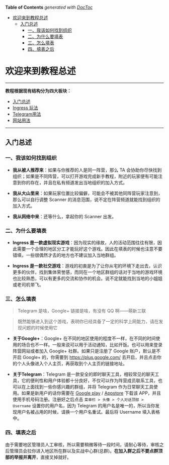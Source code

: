 <!-- START doctoc generated TOC please keep comment here to allow auto update -->
<!-- DON'T EDIT THIS SECTION, INSTEAD RE-RUN doctoc TO UPDATE -->
**Table of Contents**  *generated with [DocToc](https://github.com/thlorenz/doctoc)*

- [欢迎来到教程总述](#%E6%AC%A2%E8%BF%8E%E6%9D%A5%E5%88%B0%E6%95%99%E7%A8%8B%E6%80%BB%E8%BF%B0)
  - [入门总述](#%E5%85%A5%E9%97%A8%E6%80%BB%E8%BF%B0)
    - [一、我该如何找到组织](#%E4%B8%80%E6%88%91%E8%AF%A5%E5%A6%82%E4%BD%95%E6%89%BE%E5%88%B0%E7%BB%84%E7%BB%87)
    - [二、为什么要填表](#%E4%BA%8C%E4%B8%BA%E4%BB%80%E4%B9%88%E8%A6%81%E5%A1%AB%E8%A1%A8)
    - [三、怎么填表](#%E4%B8%89%E6%80%8E%E4%B9%88%E5%A1%AB%E8%A1%A8)
    - [四、填表之后](#%E5%9B%9B%E5%A1%AB%E8%A1%A8%E4%B9%8B%E5%90%8E)

<!-- END doctoc generated TOC please keep comment here to allow auto update -->

# 欢迎来到教程总述

---

**教程根据现有结构分为四大板块：**
- [入门总述](./README.md)
- [Ingress 玩法](../docs/ingress/README.md)
- [Telegram用法](./docs/telegram/README.md)
- [网站用法](./docs/website/README.md)

---

## 入门总述

### 一、我该如何找到组织
- **我从被人推荐来**：如果与你推荐的人是同一阵营，那么 TA 会协助你尽快找到组织；如果是不同阵营，可以打开游戏完成新手教程，附近的玩家便有可能注意到你的存在，并且在私有频道发出当地组织的加入方式。

- **我从大山里来**：如果玩家位置比较偏僻，可能会不被其他同阵营玩家注意到，那么可以自行调整 Scanner 的消息范围，说不定在阵营频道就能找到组织的加入方式。

- **我从网络中来**：还等什么，拿起你的 Scanner 出发。

### 二、为什么要填表
- **Ingress 是一款虚拟现实游戏**：因为现实的缘故，人的活动范围往往有限，因此需要一个合理的地区分工才能玩好这个游戏。因此在填表的时候也注意不要错填，一些很偶然才去的地方也不建议加入当地群组。

- **Ingress 是一款社交游戏**：游戏的初衷是为了让你从宅的环境下走出去，认识更多的伙伴，找到集体荣誉感，而同在一个地区群组的话对于当地的游戏环境也比较熟悉，可以有更多的交流和协作的机会。说不定就能找到当地的小姐姐或老司机带飞。

### 三、怎么填表
> Telegram 是啥，Google+ 链接是啥，有没有 QQ 啊——萌新三联

> 既然能够进入到这个游戏，表明你已经具备了一定的科学上网能力，请在发现问题的时候使用它

- **关于Google+**：Google+ 在不同的地区使用的程度不一样，在不同的时间使用的场合也不一样。一般来说可以用于活动通知，比如开饭。也可以用来登录阵营网站或者加入 Google+ 社群。如果只是注册了 Google 账户，默认是不开启 Google+ 的，你需要到 https://plus.google.com/ 去开启，并且点击你的个人头像进入个人主页，再获取到个人主页的链接地址。

- **关于Telegram**：Telegram 是一款安全的即时聊天工具，相较常见的聊天工具，它的便利性和用户体验都十分良好，不仅可以作为阵营成员联系工具，也可以在上面找到一些你感兴趣的群组，并将 Telegram 作为日常聊天工具使用。如果是新用户的话你需要在 [Google play](https://play.google.com/store/apps/details?id=org.telegram.messenger) / [Appstore](https://itunes.apple.com/app/telegram-messenger/id686449807) 下载该 APP，并且使用手机号码注册。注册好之后点击 `菜单栏 > 头像 > 个人对话顶部 > Username` 设置你的用户名，因为 Telegram 的用户名是唯一的，所以当你发现用户名被占用的时候，请换一个用户名重试。最后将 Username 填入表格中。

### 四、填表之后
由于需要地区管理员人工审核，所以需要稍微等待一段时间，请耐心等待，审核之后管理员会拉你进入地区所在群以及实战中心群(总群)。**在加入群之后不要点群顶部的举报并离开**，直接叉掉就好。
